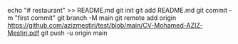 echo "# restaurant" >> README.md
git init
git add README.md
git commit -m "first commit"
git branch -M main
git remote add origin https://github.com/azizmestiri/test/blob/main/CV-Mohamed-AZIZ-Mestiri.pdf
git push -u origin main
